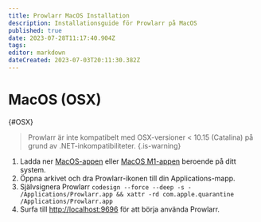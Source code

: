 ```yaml
---
title: Prowlarr MacOS Installation
description: Installationsguide för Prowlarr på MacOS
published: true
date: 2023-07-28T11:17:40.904Z
tags: 
editor: markdown
dateCreated: 2023-07-03T20:11:30.382Z
---
```


# MacOS (OSX)

{#OSX}
  
> Prowlarr är inte kompatibelt med OSX-versioner < 10.15 (Catalina) på grund av .NET-inkompatibiliteter.
{.is-warning}

1. Ladda ner [MacOS-appen](https://prowlarr.servarr.com/v1/update/master/updatefile?os=osx&runtime=netcore&arch=x64&installer=true) eller [MacOS M1-appen](https://prowlarr.servarr.com/v1/update/master/updatefile?os=osx&runtime=netcore&arch=arm64&installer=true) beroende på ditt system.
1. Öppna arkivet och dra Prowlarr-ikonen till din Applications-mapp.
1. Självsignera Prowlarr `codesign --force --deep -s - /Applications/Prowlarr.app && xattr -rd com.apple.quarantine /Applications/Prowlarr.app`
1. Surfa till <http://localhost:9696> för att börja använda Prowlarr.